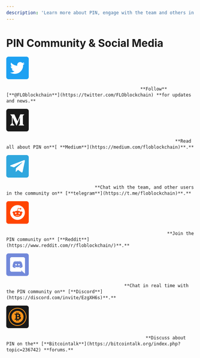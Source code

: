 ```yaml
---
description: 'Learn more about PIN, engage with the team and others in the community!'
---
```


# PIN Community & Social Media



![](../.gitbook/assets/image%20%2817%29.png)

                                                      **Follow** [**@FLOblockchain**](https://twitter.com/FLOblockchain) **for updates and news.**

![](../.gitbook/assets/image%20%285%29.png)

                                                                   **Read all about PIN on**[ **Medium**](https://medium.com/floblockchain)**.**

![](../.gitbook/assets/image%20%289%29%20%282%29%20%282%29%20%281%29.png)

                                     **Chat with the team, and other users in the community on** [**telegram**](https://t.me/floblockchain)**.**

![](../.gitbook/assets/image%20%2816%29.png)

                                                                **Join the PIN community on** [**Reddit**](https://www.reddit.com/r/floblockchain/)**.**

![](../.gitbook/assets/image%20%283%29.png)

                                                **Chat in real time with the PIN community on** [**Discord**](https://discord.com/invite/EzgXH6s)**.**

![](../.gitbook/assets/image%20%288%29.png)

                                                        **Discuss about PIN on the** [**Bitcointalk**](https://bitcointalk.org/index.php?topic=236742) **forums.**

